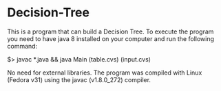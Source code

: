 # Decision-Tree

This is a program that can build a Decision Tree. To execute the program you need to have java 8 installed on your computer and run the following command:

$> javac *.java && java Main (table.cvs) (input.cvs)

No need for external libraries. The program was compiled with Linux (Fedora v31) using the javac (v1.8.0_272) compiler.
